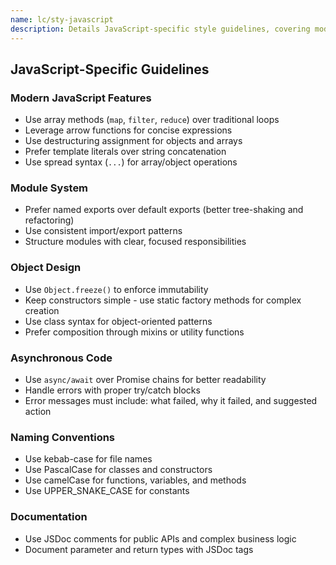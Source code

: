 ```yaml
---
name: lc/sty-javascript
description: Details JavaScript-specific style guidelines, covering modern features, module systems, object design, asynchronous code, naming conventions, and documentation. Use for JavaScript projects to ensure consistent code style.
---
```


## JavaScript-Specific Guidelines

### Modern JavaScript Features

- Use array methods (`map`, `filter`, `reduce`) over traditional loops
- Leverage arrow functions for concise expressions
- Use destructuring assignment for objects and arrays
- Prefer template literals over string concatenation
- Use spread syntax (`...`) for array/object operations

### Module System

- Prefer named exports over default exports (better tree-shaking and refactoring)
- Use consistent import/export patterns
- Structure modules with clear, focused responsibilities

### Object Design

- Use `Object.freeze()` to enforce immutability
- Keep constructors simple - use static factory methods for complex creation
- Use class syntax for object-oriented patterns
- Prefer composition through mixins or utility functions

### Asynchronous Code

- Use `async/await` over Promise chains for better readability
- Handle errors with proper try/catch blocks
- Error messages must include: what failed, why it failed, and suggested action

### Naming Conventions

- Use kebab-case for file names
- Use PascalCase for classes and constructors
- Use camelCase for functions, variables, and methods
- Use UPPER_SNAKE_CASE for constants

### Documentation

- Use JSDoc comments for public APIs and complex business logic
- Document parameter and return types with JSDoc tags

